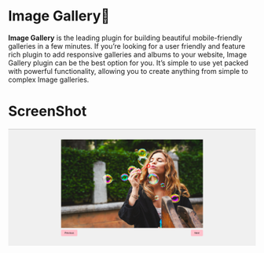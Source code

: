 # Image Gallery📲
**Image Gallery** is the leading plugin for building beautiful mobile-friendly galleries in a few minutes.
If you’re looking for a user friendly and feature rich plugin to add responsive galleries and albums to your website, Image Gallery plugin can be the best option for you. It’s simple to use yet packed with powerful functionality, allowing you to create anything from simple to complex Image galleries.
# ScreenShot
![ScreenShot](./ScreenShot/Screenshot1.png)

